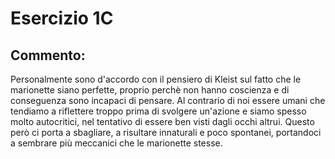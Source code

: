 # Esercizio 1C

 
## Commento:
  
Personalmente sono d'accordo con il pensiero di Kleist sul fatto che le marionette siano perfette, proprio perchè non hanno coscienza e di conseguenza sono incapaci di pensare.
Al contrario di noi essere umani che tendiamo a riflettere troppo prima di svolgere un'azione e siamo spesso molto autocritici, nel tentativo di essere ben visti dagli occhi altrui.
Questo però ci porta a sbagliare, a risultare innaturali e poco spontanei, portandoci a sembrare più meccanici che le marionette stesse.
